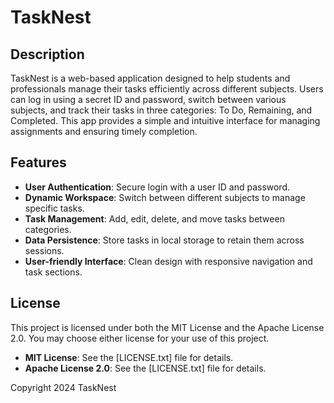 # TaskNest

## Description

TaskNest is a web-based application designed to help students and professionals manage their tasks efficiently across different subjects. Users can log in using a secret ID and password, switch between various subjects, and track their tasks in three categories: To Do, Remaining, and Completed. This app provides a simple and intuitive interface for managing assignments and ensuring timely completion.

## Features

- **User Authentication**: Secure login with a user ID and password.
- **Dynamic Workspace**: Switch between different subjects to manage specific tasks.
- **Task Management**: Add, edit, delete, and move tasks between categories.
- **Data Persistence**: Store tasks in local storage to retain them across sessions.
- **User-friendly Interface**: Clean design with responsive navigation and task sections.

## License

This project is licensed under both the MIT License and the Apache License 2.0. You may choose either license for your use of this project.

- **MIT License**: See the [LICENSE.txt] file for details.
- **Apache License 2.0**: See the [LICENSE.txt] file for details.

Copyright 2024 TaskNest
